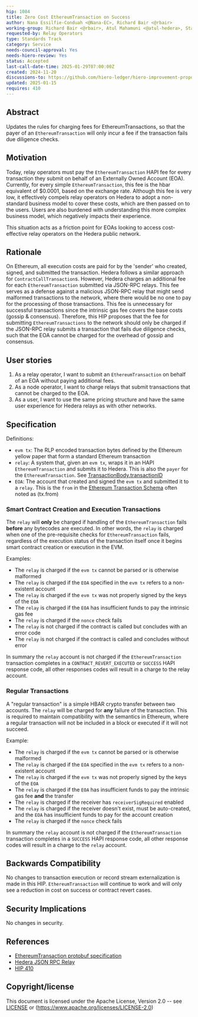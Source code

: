 ```yaml
---
hip: 1084
title: Zero Cost EthereumTransaction on Success
author: Nana Essilfie-Conduah <@Nana-EC>, Richard Bair <@rbair>
working-group: Richard Bair <@rbair>, Atul Mahamuni <@atul-hedera>, Stanimir Stoyanov <stanimir.stoyanov@limechain.tech>
requested-by: Relay Operators
type: Standards Track
category: Service
needs-council-approval: Yes
needs-hiero-review: Yes
status: Accepted
last-call-date-time: 2025-01-29T07:00:00Z
created: 2024-11-20
discussions-to: https://github.com/hiero-ledger/hiero-improvement-proposals/discussions/1083
updated: 2025-01-15
requires: 410
---
```


## Abstract

Updates the rules for charging fees for EthereumTransactions, so that the payer of an `EthereumTransaction` will only
incur a fee if the transaction fails due diligence checks.

## Motivation

Today, relay operators must pay the `EthereumTransaction` HAPI fee for every transaction they submit on behalf of an
Externally Owned Account (EOA). Currently, for every simple `EthereumTransaction`, this fee is the hbar equivalent of
$0.0001, based on the exchange rate. Although this fee is very low, it effectively compels relay operators on Hedera
to adopt a non-standard business model to cover these costs, which are then passed on to the users. Users are also
burdened with understanding this more complex business model, which negatively impacts their experience.

This situation acts as a friction point for EOAs looking to access cost-effective relay operators on the Hedera public
network.

## Rationale

On Ethereum, all execution costs are paid for by the 'sender' who created, signed, and submitted the transaction.
Hedera follows a similar approach for `ContractCallTransaction`s. However, Hedera charges an additional fee for
each `EthereumTransaction` submitted via JSON-RPC relays. This fee serves as a defense against a malicious
JSON-RPC relay that might send malformed transactions to the network, where there would be no one to pay for
the processing of those transactions.
This fee is unnecessary for successful transactions since the intrinsic gas fee covers the base costs (gossip &
consensus). Therefore, this HIP proposes that the fee for submitting `EthereumTransactions` to the network
should only be charged if the JSON-RPC relay submits a transaction that fails due diligence checks, such that the
EOA cannot be charged for the overhead of gossip and consensus.

## User stories

1. As a relay operator, I want to submit an `EthereumTransaction` on behalf of an EOA without paying additional fees.
2. As a node operator, I want to charge relays that submit transactions that cannot be charged to the EOA.
3. As a user, I want to use the same pricing structure and have the same user experience for Hedera relays as with other
   networks.
  
## Specification

Definitions:
 - `evm tx`: The RLP encoded transaction bytes defined by the Ethereum yellow paper that form a standard Ethereum transaction
 - `relay`: A system that, given an `evm tx`, wraps it in an HAPI `EthereumTransaction` and submits it to Hedera.
            This is also the `payer` for the `EthereumTransaction`. See
            [TransactionBody.transactionID](https://github.com/hashgraph/hedera-protobufs/blob/main/services/transaction_body.proto#L104)
 - `EOA`: The account that created and signed the `evm tx` and submitted it to a `relay`. This is the `from` in the
          [Ethereum Transaction Schema](https://github.com/ethereum/execution-apis/blob/main/src/eth/transaction.yaml)
          often noted as (tx.from)

### Smart Contract Creation and Execution Transactions

The `relay` will **only** be charged if handling of the `EthereumTransaction` fails **before** any bytecodes are executed.
In other words, the `relay` is charged when one of the pre-requisite checks for `EthereumTransaction` fails, regardless of
the execution status of the transaction itself once it begins smart contract creation or execution in the EVM.

Examples:
 - The `relay` is charged if the `evm tx` cannot be parsed or is otherwise malformed
 - The `relay` is charged if the `EOA` specified in the `evm tx` refers to a non-existent account
 - The `relay` is charged if the `evm tx` was not properly signed by the keys of the `EOA`
 - The `relay` is charged if the `EOA` has insufficient funds to pay the intrinsic gas fee
 - The `relay` is charged if the `nonce` check fails
 - The `relay` is not charged if the contract is called but concludes with an error code 
 - The `relay` is not charged if the contract is called and concludes without error

In summary the `relay` account is not charged if the `EthereumTransaction` transaction completes in a 
`CONTRACT_REVERT_EXECUTED` or `SUCCESS` HAPI response code, all other responses codes will result in a charge to the
relay account.

 ### Regular Transactions

A "regular transaction" is a simple HBAR crypto transfer between two accounts. The `relay` will be charged for **any**
failure of the transaction. This is required to maintain compatibility with the semantics in Ethereum, where a regular
transaction will not be included in a block or executed if it will not succeed.

Example:
- The `relay` is charged if the `evm tx` cannot be parsed or is otherwise malformed
- The `relay` is charged if the `EOA` specified in the `evm tx` refers to a non-existent account
- The `relay` is charged if the `evm tx` was not properly signed by the keys of the `EOA`
- The `relay` is charged if the `EOA` has insufficient funds to pay the intrinsic gas fee **and** the transfer
- The `relay` is charged if the receiver has `receiverSigRequired` enabled
- The `relay` is charged if the receiver doesn't exist, must be auto-created, and the `EOA` has insufficient funds to
    pay for the account creation
- The `relay` is charged if the `nonce` check fails

In summary the `relay` account is not charged if the `EthereumTransaction` transaction completes in a `SUCCESS`
HAPI response code, all other response codes will result in a charge to the `relay` account.

## Backwards Compatibility

No changes to transaction execution or record stream externalization is made in this HIP.
`EthereumTransaction` will continue to work and will only see a reduction in cost on success or contract revert cases.

## Security Implications

No changes in security.

## References

- [EthereumTransaction protobuf specification](https://github.com/hashgraph/hedera-protobufs/blob/main/services/ethereum_transaction.proto)
- [Hedera JSON RPC Relay](https://docs.hedera.com/hedera/core-concepts/smart-contracts/json-rpc-relay)
- [HIP 410](https://hips.hedera.com/hip/hip-410)

## Copyright/license

This document is licensed under the Apache License, Version 2.0 -- see [LICENSE](../LICENSE) or 
(https://www.apache.org/licenses/LICENSE-2.0)
